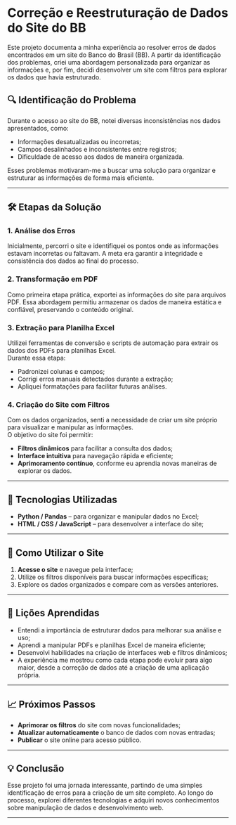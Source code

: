 # Correção e Reestruturação de Dados do Site do BB

Este projeto documenta a minha experiência ao resolver erros de dados encontrados em um site do Banco do Brasil (BB). A partir da identificação dos problemas, criei uma abordagem personalizada para organizar as informações e, por fim, decidi desenvolver um site com filtros para explorar os dados que havia estruturado.

## 🔍 Identificação do Problema  
Durante o acesso ao site do BB, notei diversas inconsistências nos dados apresentados, como:  
- Informações desatualizadas ou incorretas;  
- Campos desalinhados e inconsistentes entre registros;  
- Dificuldade de acesso aos dados de maneira organizada.

Esses problemas motivaram-me a buscar uma solução para organizar e estruturar as informações de forma mais eficiente.

---

## 🛠️ Etapas da Solução

### 1. **Análise dos Erros**  
Inicialmente, percorri o site e identifiquei os pontos onde as informações estavam incorretas ou faltavam. A meta era garantir a integridade e consistência dos dados ao final do processo.

### 2. **Transformação em PDF**  
Como primeira etapa prática, exportei as informações do site para arquivos PDF. Essa abordagem permitiu armazenar os dados de maneira estática e confiável, preservando o conteúdo original.

### 3. **Extração para Planilha Excel**  
Utilizei ferramentas de conversão e scripts de automação para extrair os dados dos PDFs para planilhas Excel.  
Durante essa etapa:
- Padronizei colunas e campos;
- Corrigi erros manuais detectados durante a extração;
- Apliquei formatações para facilitar futuras análises.

### 4. **Criação do Site com Filtros**  
Com os dados organizados, senti a necessidade de criar um site próprio para visualizar e manipular as informações.  
O objetivo do site foi permitir:  
- **Filtros dinâmicos** para facilitar a consulta dos dados;  
- **Interface intuitiva** para navegação rápida e eficiente;  
- **Aprimoramento contínuo**, conforme eu aprendia novas maneiras de explorar os dados.

---
## 🧰 Tecnologias Utilizadas  
- **Python / Pandas** – para organizar e manipular dados no Excel;  
- **HTML / CSS / JavaScript** – para desenvolver a interface do site;  

---

## 🚀 Como Utilizar o Site  
1. **Acesse o site** e navegue pela interface;  
2. Utilize os filtros disponíveis para buscar informações específicas;  
3. Explore os dados organizados e compare com as versões anteriores.

---

## 📝 Lições Aprendidas  
- Entendi a importância de estruturar dados para melhorar sua análise e uso;  
- Aprendi a manipular PDFs e planilhas Excel de maneira eficiente;  
- Desenvolvi habilidades na criação de interfaces web e filtros dinâmicos;  
- A experiência me mostrou como cada etapa pode evoluir para algo maior, desde a correção de dados até a criação de uma aplicação própria.

---

## 📈 Próximos Passos  
- **Aprimorar os filtros** do site com novas funcionalidades;  
- **Atualizar automaticamente** o banco de dados com novas entradas;  
- **Publicar** o site online para acesso público. 

---

## 💡 Conclusão  
Esse projeto foi uma jornada interessante, partindo de uma simples identificação de erros para a criação de um site completo. Ao longo do processo, explorei diferentes tecnologias e adquiri novos conhecimentos sobre manipulação de dados e desenvolvimento web.

---

